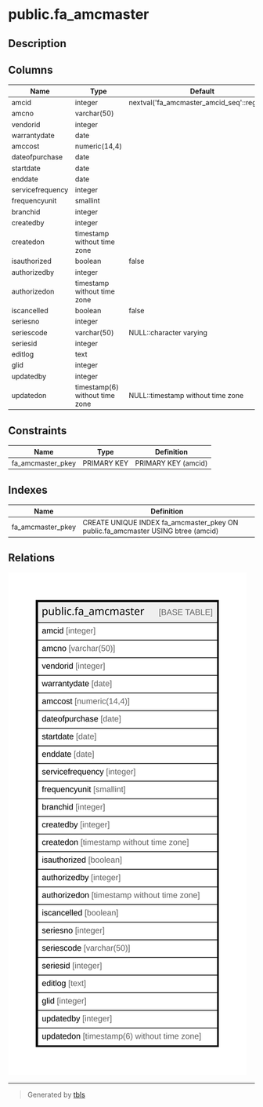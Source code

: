 # public.fa_amcmaster

## Description

## Columns

| Name | Type | Default | Nullable | Children | Parents | Comment |
| ---- | ---- | ------- | -------- | -------- | ------- | ------- |
| amcid | integer | nextval('fa_amcmaster_amcid_seq'::regclass) | false |  |  |  |
| amcno | varchar(50) |  | true |  |  |  |
| vendorid | integer |  | true |  |  |  |
| warrantydate | date |  | true |  |  |  |
| amccost | numeric(14,4) |  | true |  |  |  |
| dateofpurchase | date |  | true |  |  |  |
| startdate | date |  | true |  |  |  |
| enddate | date |  | true |  |  |  |
| servicefrequency | integer |  | true |  |  |  |
| frequencyunit | smallint |  | true |  |  |  |
| branchid | integer |  | true |  |  |  |
| createdby | integer |  | true |  |  |  |
| createdon | timestamp without time zone |  | true |  |  |  |
| isauthorized | boolean | false | false |  |  |  |
| authorizedby | integer |  | true |  |  |  |
| authorizedon | timestamp without time zone |  | true |  |  |  |
| iscancelled | boolean | false | false |  |  |  |
| seriesno | integer |  | true |  |  |  |
| seriescode | varchar(50) | NULL::character varying | true |  |  |  |
| seriesid | integer |  | true |  |  |  |
| editlog | text |  | true |  |  |  |
| glid | integer |  | true |  |  |  |
| updatedby | integer |  | true |  |  |  |
| updatedon | timestamp(6) without time zone | NULL::timestamp without time zone | true |  |  |  |

## Constraints

| Name | Type | Definition |
| ---- | ---- | ---------- |
| fa_amcmaster_pkey | PRIMARY KEY | PRIMARY KEY (amcid) |

## Indexes

| Name | Definition |
| ---- | ---------- |
| fa_amcmaster_pkey | CREATE UNIQUE INDEX fa_amcmaster_pkey ON public.fa_amcmaster USING btree (amcid) |

## Relations

![er](public.fa_amcmaster.svg)

---

> Generated by [tbls](https://github.com/k1LoW/tbls)
